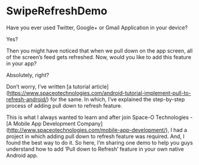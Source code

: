 # SwipeRefreshDemo

Have you ever used Twitter, Google+ or Gmail Application in your device?

Yes?

Then you might have noticed that when we pull down on the app screen, all of the screen’s feed gets refreshed. Now, would you like to add this feature in your app?

Absolutely, right?

Don’t worry, I’ve written [a tutorial article] (https://www.spaceotechnologies.com/android-tutorial-implement-pull-to-refresh-android/) for the same. In which, I’ve explained the step-by-step process of adding pull down to refresh feature.

This is what I always wanted to learn and after join Space-O Technologies - [A Mobile App Development Company] (http://www.spaceotechnologies.com/mobile-app-development/), I had a project in which adding pull down to refresh feature was required. And, I found the best way to do it. So here, I’m sharing one demo to help you guys understand how to add ‘Pull down to Refresh’ feature in your own native Android app.
